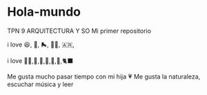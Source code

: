 # Hola-mundo
TPN 9 ARQUITECTURA Y SO
Mi primer repositorio

i love  :laughing:, :art:, :roller_skate:, :swimming_woman:, :argentina:,

i love :family_woman_girl:,:deciduous_tree:,:sunflower:,:lotus:,:mount_fuji:,:mate:,:black_cat:

Me gusta mucho pasar tiempo con mi hija :heartpulse:
Me gusta la naturaleza, escuchar música y leer

